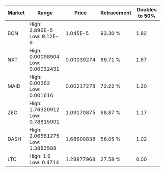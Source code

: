 | Market | Range | Price| Retracement | Doubles to 50% |
| --- | --- | --- | --- | --- |
| BCN | High: 2.896E-5<br />Low: 9.12E-6 | 1.045E-5 | 93.30 % | 1.82 |
| NXT | High: 0.00098904<br />Low: 0.00032431 | 0.00039274 | 89.71 % | 1.67 |
| MAID | High: 0.00362<br />Low: 0.001616 | 0.00217278 | 72.22 % | 1.20 |
| ZEC | High: 1.76320912<br />Low: 0.78815901 | 1.09170875 | 68.87 % | 1.17 |
| DASH | High: 2.06561275<br />Low: 1.3883588 | 1.68600838 | 56.05 % | 1.02 |
| LTC | High: 1.6<br />Low: 0.4714 | 1.28877968 | 27.58 % | 0.00 |
